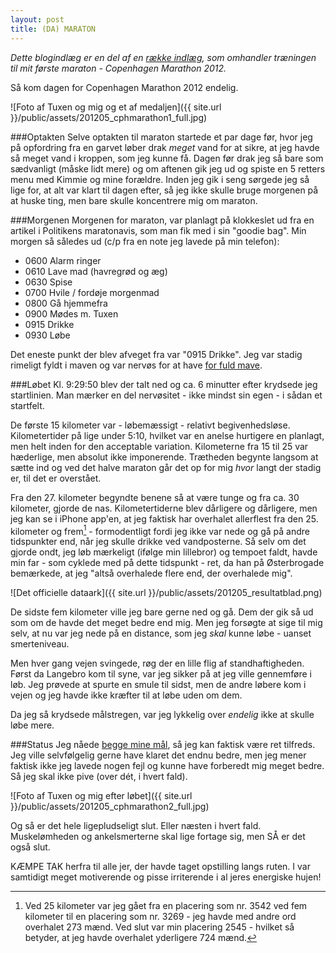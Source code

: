 ```yaml
---
layout: post
title: (DA) MARATON
---
```


*Dette blogindlæg er en del af en [række indlæg](/marathon.html), som omhandler træningen til mit første maraton - Copenhagen Marathon 2012.*

Så kom dagen for Copenhagen Marathon 2012 endelig.

![Foto af Tuxen og mig og et af medaljen]({{ site.url }}/public/assets/201205_cphmarathon1_full.jpg)

###Optakten
Selve optakten til maraton startede et par dage før, hvor jeg på opfordring fra en garvet løber drak *meget* vand for at sikre, at jeg havde så meget vand i kroppen, som jeg kunne få. Dagen før drak jeg så bare som sædvanligt (måske lidt mere) og om aftenen gik jeg ud og spiste en 5 retters menu med Kimmie og mine forældre. Inden jeg gik i seng sørgede jeg så lige for, at alt var klart til dagen efter, så jeg ikke skulle bruge morgenen på at huske ting, men bare skulle koncentrere mig om maraton.

###Morgenen
Morgenen for maraton, var planlagt på klokkeslet ud fra en artikel i Politikens maratonavis, som man fik med i sin "goodie bag". Min morgen så således ud (c/p fra en note jeg lavede på min telefon):

- 0600 Alarm ringer
- 0610 Lave mad (havregrød og æg)
- 0630 Spise
- 0700 Hvile / fordøje morgenmad
- 0800 Gå hjemmefra
- 0900 Mødes m. Tuxen
- 0915 Drikke
- 0930 Løbe

Det eneste punkt der blev afveget fra var "0915 Drikke". Jeg var stadig rimeligt fyldt i maven og var nervøs for at have [for fuld mave](/).

###Løbet
Kl. 9:29:50 blev der talt ned og ca. 6 minutter efter krydsede jeg startlinien. Man mærker en del nervøsitet - ikke mindst sin egen - i sådan et startfelt.

De første 15 kilometer var - løbemæssigt - relativt begivenhedsløse. Kilometertider på lige under 5:10, hvilket var en anelse hurtigere en planlagt, men helt inden for den acceptable variation. Kilometerne fra 15 til 25 var hæderlige, men absolut ikke imponerende. Trætheden begynte langsom at sætte ind og ved det halve maraton går det op for mig *hvor* langt der stadig er, til det er overstået.

Fra den 27. kilometer begyndte benene så at være tunge og fra ca. 30 kilometer, gjorde de nas. Kilometertiderne blev dårligere og dårligere, men jeg kan se i iPhone app'en, at jeg faktisk har overhalet allerflest fra den 25. kilometer og frem[^1] - formodentligt fordi jeg ikke var nede og gå på andre tidspunkter end, når jeg skulle drikke ved vandposterne. Så selv om det gjorde ondt, jeg løb mærkeligt (ifølge min lillebror) og tempoet faldt, havde min far - som cyklede med på dette tidspunkt - ret, da han på Østerbrogade bemærkede, at jeg "altså overhalede flere end, der overhalede mig".

![Det officielle dataark]({{ site.url }}/public/assets/201205_resultatblad.png)

De sidste fem kilometer ville jeg bare gerne ned og gå. Dem der gik så ud som om de havde det meget bedre end mig. Men jeg forsøgte at sige til mig selv, at nu var jeg nede på en distance, som jeg *skal* kunne løbe - uanset smerteniveau.

Men hver gang vejen svingede, røg der en lille flig af standhaftigheden. Først da Langebro kom til syne, var jeg sikker på at jeg ville gennemføre i løb. Jeg prøvede at spurte en smule til sidst, men de andre løbere kom i vejen og jeg havde ikke kræfter til at løbe uden om dem.

Da jeg så krydsede målstregen, var jeg lykkelig over *endelig* ikke at skulle løbe mere.

###Status
Jeg nåede [begge mine mål](http://log.logiskhave.dk/2012/opvarmning.html), så jeg kan faktisk være ret tilfreds. Jeg ville selvfølgelig gerne have klaret det endnu bedre, men jeg mener faktisk ikke jeg lavede nogen fejl og kunne have forberedt mig meget bedre. Så jeg skal ikke pive (over dét, i hvert fald).

![Foto af Tuxen og mig efter løbet]({{ site.url }}/public/assets/201205_cphmarathon2_full.jpg)

Og så er det hele ligepludseligt slut. Eller næsten i hvert fald. Muskelømheden og ankelsmerterne skal lige fortage sig, men SÅ er det også slut.

KÆMPE TAK herfra til alle jer, der havde taget opstilling langs ruten. I var samtidigt meget motiverende og pisse irriterende i al jeres energiske hujen!

[^1]: Ved 25 kilometer var jeg gået fra en placering som nr. 3542 ved fem kilometer til en placering som nr. 3269 - jeg havde med andre ord overhalet 273 mænd. Ved slut var min placering 2545 - hvilket så betyder, at jeg havde overhalet yderligere 724 mænd.
